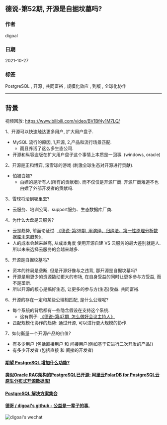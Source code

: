 ## 德说-第52期, 开源是自掘坟墓吗?    
                                        
### 作者                                        
digoal                                        
                                        
### 日期                                        
2021-10-27                                        
                                        
### 标签                                        
PostgreSQL , 开源 , 共同富裕 , 规模化效应 , 到版 , 全球化协作           
                                        
----                                        
                                        
## 背景          
    
视频回放: https://www.bilibili.com/video/BV1Bf4y1M7LQ/     
  
1、开源可以快速触达更多用户, 扩大用户盘子.   
- MySQL 流行的原因, 1,开源, 2,产品和流行场景匹配.     
    - 而且养活了这么多生态公司.  
- 开源和纵容盗版在扩大用户盘子这个事情上本质是一回事.  (windows, oracle)  
  
2、开源是正和博弈, 滚雪球的游戏 (刺激全球生态对开源进行贡献).   
- 怕被白嫖?   
    - 白嫖的是所有人(所有的贡献者). 而不仅仅是开源厂商. 开源厂商难道不也白嫖了外部开发者的贡献吗.    
  
3、雪球将滚到哪里去?   
- 云服务、培训公司、support服务、生态数据库厂商.   
  
4、为什么大盘是云服务?   
- 云是趋势, 前面论证过.  [《德说-第39期, 用演绎、归纳法、第一性原理分析数据库未来趋势》](../202110/20211012_01.md)    
- 人的成本会越来越高, 从成本角度 使用开源自建 VS 云服务的最大差别就是人. 所以未来选择云服务的会越来越多.    
  
5、开源是自掘坟墓吗?    
- 资本的终局是垄断, 但是开源好像与之违背, 那开源是自掘坟墓吗?     
- 开源是用更少的资源撬动更大的市场, 在自身受益的同时让更多参与方受益, 而不是垄断.    
- 所以开源的核心是搞好生态, 让更多的参与方(生态)受益.  共同富裕.    
  
6、开源的存在一定和某些公理相匹配, 是什么公理呢?   
- 每个系统的背后都有一些隐含假设在支持这个系统.
    - 这有例子:  [《德说-第47期, 怎么做好会议主持人》](../202110/20211023_01.md)  
- 匹配规模化协作的趋势: 通过开源, 可以进行更大规模的协作.    
  
7、如何衡量一个开源产品的价值?  
- 有多少用户 (包括直接用户 和 间接用户(例如基于它进行二次开发的产品))  
- 有多少开发者 (包括直接 和 间接的开发者)  
  
  
  
#### [期望 PostgreSQL 增加什么功能?](https://github.com/digoal/blog/issues/76 "269ac3d1c492e938c0191101c7238216")
  
  
#### [类似Oracle RAC架构的PostgreSQL已开源: 阿里云PolarDB for PostgreSQL云原生分布式开源数据库!](https://github.com/ApsaraDB/PolarDB-for-PostgreSQL "57258f76c37864c6e6d23383d05714ea")
  
  
#### [PostgreSQL 解决方案集合](https://yq.aliyun.com/topic/118 "40cff096e9ed7122c512b35d8561d9c8")
  
  
#### [德哥 / digoal's github - 公益是一辈子的事.](https://github.com/digoal/blog/blob/master/README.md "22709685feb7cab07d30f30387f0a9ae")
  
  
![digoal's wechat](../pic/digoal_weixin.jpg "f7ad92eeba24523fd47a6e1a0e691b59")
  
